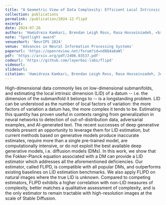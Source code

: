 ```yaml
---
title: "A Geometric View of Data Complexity: Efficient Local Intrinsic Dimension Estimation with Diffusion Models"
collection: publications
permalink: /publication/2024-12-flipd
excerpt: 
date: 2024-07-26
authors: 'Hamidreza Kamkari, Brendan Leigh Ross, Rasa Hosseinzadeh, <b>Jesse C. Cresswell</b>, Gabriel Loaiza-Ganem'
note: "Spotlight award"
venueshort: 'NeurIPS 2024'
venue: 'Advances in Neural Information Processing Systems'
paperurl: 'https://openreview.net/forum?id=nd8Q4a8aWl'
pdf: 'https://arxiv.org/pdf/2406.03537.pdf'
codeurl: 'https://github.com/layer6ai-labs/flipd'
videourl:
slidesurl:
citation: 'Hamidreza Kamkari, Brendan Leigh Ross, Rasa Hosseinzadeh, Jesse C. Cresswell, Gabriel Loaiza-Ganem. A Geometric View of Data Complexity: Efficient Local Intrinsic Dimension Estimation with Diffusion Models. In Advances in Neural Information Processing Systems, volume 37, 2024'
---
```

High-dimensional data commonly lies on low-dimensional submanifolds, and estimating the local intrinsic dimension (LID) of a datum -- i.e. the dimension of the submanifold it belongs to -- is a longstanding problem. LID can be understood as the number of local factors of variation: the more factors of variation a datum has, the more complex it tends to be. Estimating this quantity has proven useful in contexts ranging from generalization in neural networks to detection of out-of-distribution data, adversarial examples, and AI-generated text. The recent successes of deep generative models present an opportunity to leverage them for LID estimation, but current methods based on generative models produce inaccurate estimates, require more than a single pre-trained model, are computationally intensive, or do not exploit the best available deep generative models, i.e. diffusion models (DMs). In this work, we show that the Fokker-Planck equation associated with a DM can provide a LID estimator which addresses all the aforementioned deficiencies. Our estimator, called FLIPD, is compatible with all popular DMs, and outperforms existing baselines on LID estimation benchmarks. We also apply FLIPD on natural images where the true LID is unknown. Compared to competing estimators, FLIPD exhibits a higher correlation with non-LID measures of complexity, better matches a qualitative assessment of complexity, and is the only estimator to remain tractable with high-resolution images at the scale of Stable Diffusion.